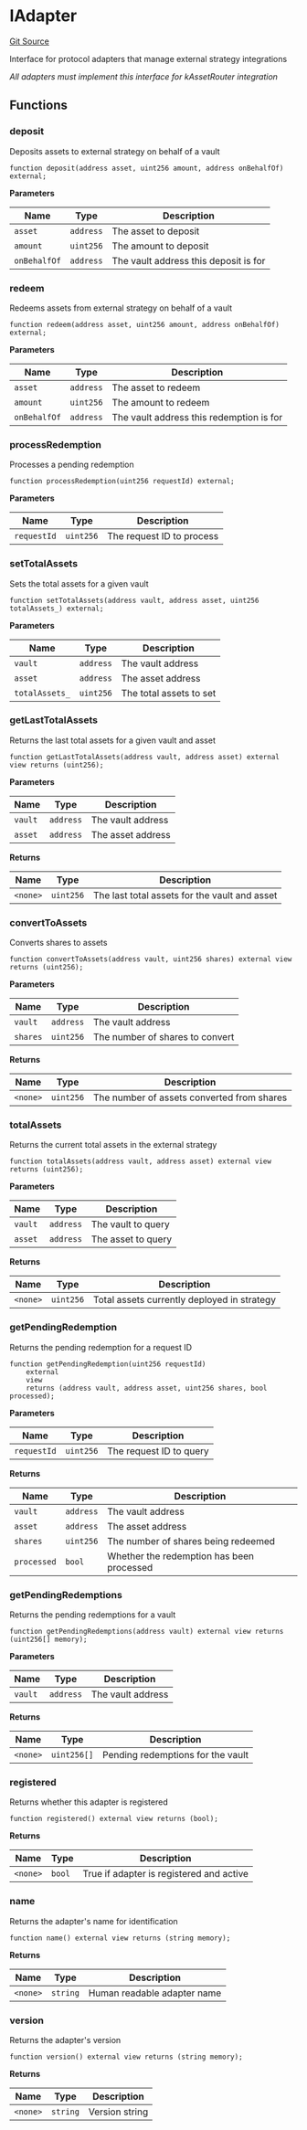 # IAdapter
[Git Source](https://github.com/VerisLabs/KAM/blob/77168a37e8e40e14b0fd1320a6e90f9203339144/src/interfaces/IAdapter.sol)

Interface for protocol adapters that manage external strategy integrations

*All adapters must implement this interface for kAssetRouter integration*


## Functions
### deposit

Deposits assets to external strategy on behalf of a vault


```solidity
function deposit(address asset, uint256 amount, address onBehalfOf) external;
```
**Parameters**

|Name|Type|Description|
|----|----|-----------|
|`asset`|`address`|The asset to deposit|
|`amount`|`uint256`|The amount to deposit|
|`onBehalfOf`|`address`|The vault address this deposit is for|


### redeem

Redeems assets from external strategy on behalf of a vault


```solidity
function redeem(address asset, uint256 amount, address onBehalfOf) external;
```
**Parameters**

|Name|Type|Description|
|----|----|-----------|
|`asset`|`address`|The asset to redeem|
|`amount`|`uint256`|The amount to redeem|
|`onBehalfOf`|`address`|The vault address this redemption is for|


### processRedemption

Processes a pending redemption


```solidity
function processRedemption(uint256 requestId) external;
```
**Parameters**

|Name|Type|Description|
|----|----|-----------|
|`requestId`|`uint256`|The request ID to process|


### setTotalAssets

Sets the total assets for a given vault


```solidity
function setTotalAssets(address vault, address asset, uint256 totalAssets_) external;
```
**Parameters**

|Name|Type|Description|
|----|----|-----------|
|`vault`|`address`|The vault address|
|`asset`|`address`|The asset address|
|`totalAssets_`|`uint256`|The total assets to set|


### getLastTotalAssets

Returns the last total assets for a given vault and asset


```solidity
function getLastTotalAssets(address vault, address asset) external view returns (uint256);
```
**Parameters**

|Name|Type|Description|
|----|----|-----------|
|`vault`|`address`|The vault address|
|`asset`|`address`|The asset address|

**Returns**

|Name|Type|Description|
|----|----|-----------|
|`<none>`|`uint256`|The last total assets for the vault and asset|


### convertToAssets

Converts shares to assets


```solidity
function convertToAssets(address vault, uint256 shares) external view returns (uint256);
```
**Parameters**

|Name|Type|Description|
|----|----|-----------|
|`vault`|`address`|The vault address|
|`shares`|`uint256`|The number of shares to convert|

**Returns**

|Name|Type|Description|
|----|----|-----------|
|`<none>`|`uint256`|The number of assets converted from shares|


### totalAssets

Returns the current total assets in the external strategy


```solidity
function totalAssets(address vault, address asset) external view returns (uint256);
```
**Parameters**

|Name|Type|Description|
|----|----|-----------|
|`vault`|`address`|The vault to query|
|`asset`|`address`|The asset to query|

**Returns**

|Name|Type|Description|
|----|----|-----------|
|`<none>`|`uint256`|Total assets currently deployed in strategy|


### getPendingRedemption

Returns the pending redemption for a request ID


```solidity
function getPendingRedemption(uint256 requestId)
    external
    view
    returns (address vault, address asset, uint256 shares, bool processed);
```
**Parameters**

|Name|Type|Description|
|----|----|-----------|
|`requestId`|`uint256`|The request ID to query|

**Returns**

|Name|Type|Description|
|----|----|-----------|
|`vault`|`address`|The vault address|
|`asset`|`address`|The asset address|
|`shares`|`uint256`|The number of shares being redeemed|
|`processed`|`bool`|Whether the redemption has been processed|


### getPendingRedemptions

Returns the pending redemptions for a vault


```solidity
function getPendingRedemptions(address vault) external view returns (uint256[] memory);
```
**Parameters**

|Name|Type|Description|
|----|----|-----------|
|`vault`|`address`|The vault address|

**Returns**

|Name|Type|Description|
|----|----|-----------|
|`<none>`|`uint256[]`|Pending redemptions for the vault|


### registered

Returns whether this adapter is registered


```solidity
function registered() external view returns (bool);
```
**Returns**

|Name|Type|Description|
|----|----|-----------|
|`<none>`|`bool`|True if adapter is registered and active|


### name

Returns the adapter's name for identification


```solidity
function name() external view returns (string memory);
```
**Returns**

|Name|Type|Description|
|----|----|-----------|
|`<none>`|`string`|Human readable adapter name|


### version

Returns the adapter's version


```solidity
function version() external view returns (string memory);
```
**Returns**

|Name|Type|Description|
|----|----|-----------|
|`<none>`|`string`|Version string|


